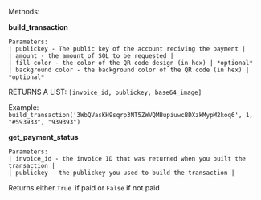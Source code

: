 Methods:

**build_transaction** 


    Parameters:
    | publickey - The public key of the account reciving the payment |
    | amount - the amount of SOL to be requested |
    | fill color - the color of the QR code design (in hex) | *optional* 
    | background color - the background color of the QR code (in hex) | *optional*

RETURNS A LIST: 
    ```[invoice_id, publickey, base64_image]```

Example: ```build_transaction('3WbQVasKH9sqrp3NT5ZWVQMBupiuwcBDXzkMypM2koq6', 1, "#593933", "939393")```

**get_payment_status**

    Parameters:
    | invoice_id - the invoice ID that was returned when you built the transaction | 
    | publickey - the publickey you used to build the transaction | 
    
Returns either ```True ```if paid or ```False``` if not paid
